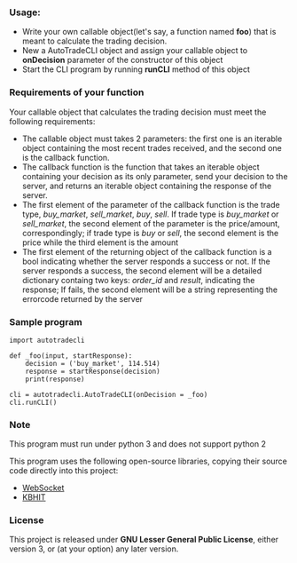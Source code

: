 ### Usage:

* Write your own callable object(let's say, a function named **foo**) that is meant to calculate the trading decision.
* New a AutoTradeCLI object and assign your callable object to **onDecision** parameter of the constructor of this object
* Start the CLI program by running **runCLI** method of this object

### Requirements of your function

Your callable object that calculates the trading decision must meet the following requirements:

* The callable object must takes 2 parameters: the first one is an iterable object containing the most recent trades received, and the second one is the callback function.
* The callback function is the function that takes an iterable object containing your decision as its only parameter, send your decision to the server, and returns an iterable object containing the response of the server.
* The first element of the parameter of the callback function is the trade type, *buy_market*, *sell_market*, *buy*, *sell*. If trade type is *buy_market* or *sell_market*, the second element of the parameter is the price/amount, correspondingly; if trade type is *buy* or *sell*, the second element is the price while the third element is the amount
* The first element of the returning object of the callback function is a bool indicating whether the server responds a success or not. If the server responds a success, the second element will be a detailed dictionary containg two keys: *order_id* and *result*, indicating the response; If fails, the second element will be a string representing the errorcode returned by the server

### Sample program

    import autotradecli

    def _foo(input, startResponse):
        decision = ('buy_market', 114.514)
        response = startResponse(decision)
        print(response)

    cli = autotradecli.AutoTradeCLI(onDecision = _foo)
    cli.runCLI()

### Note

This program must run under python 3 and does not support python 2

This program uses the following open-source libraries, copying their source code directly into this project: 
* [WebSocket](https://github.com/liris/websocket-client)
* [KBHIT](http://home.wlu.edu/~levys/software/kbhit.py)

### License

This project is released under **GNU Lesser General Public License**, either version 3, or (at your option) any later version.
